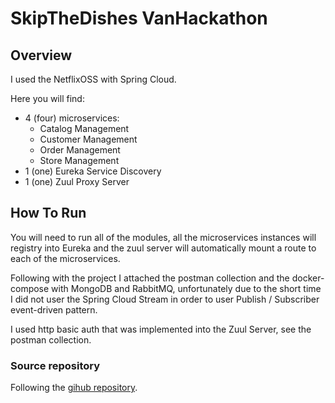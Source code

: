 # SkipTheDishes VanHackathon


## Overview

I used the NetflixOSS with Spring Cloud.

Here you will find:
 - 4 (four) microservices: 
    - Catalog Management
    - Customer Management
    - Order Management
    - Store Management
 - 1 (one) Eureka Service Discovery
 - 1 (one) Zuul Proxy Server

## How To Run

You will need to run all of the modules, all the microservices instances will registry into Eureka and the zuul server will automatically mount a route to each of the microservices.

Following with the project I attached the postman collection and the docker-compose with MongoDB and RabbitMQ, unfortunately due to the short time I did not user the Spring Cloud Stream in order to user Publish / Subscriber event-driven pattern.    

I used http basic auth that was implemented into the Zuul Server, see the postman collection. 

### Source repository

Following the [gihub repository](https://github.com/odrianoaliveira/vanhackathon).